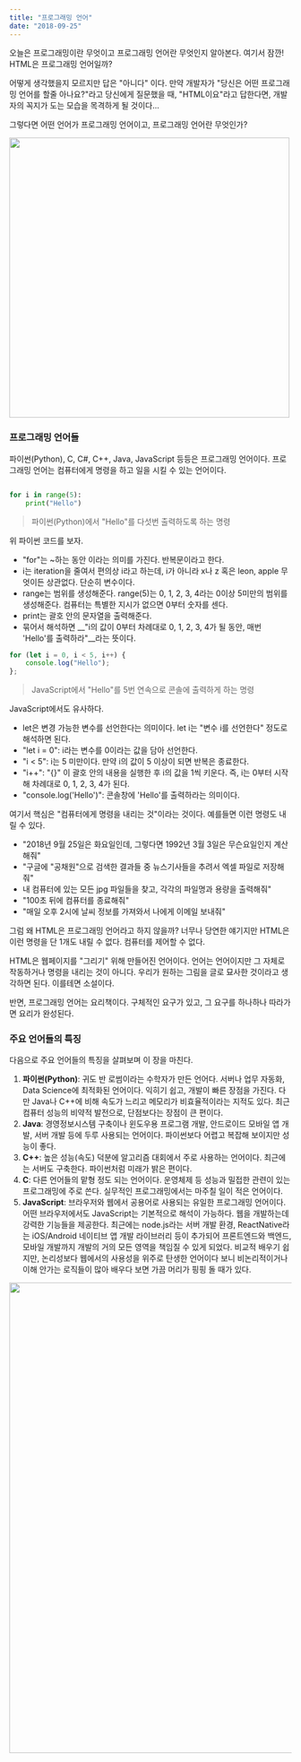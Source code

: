 ```yaml
---
title: "프로그래밍 언어"
date: "2018-09-25"
---
```


오늘은 프로그래밍이란 무엇이고 프로그래밍 언어란 무엇인지 알아본다. 여기서 잠깐! HTML은 프로그래밍 언어일까?

어떻게 생각했을지 모르지만 답은 "아니다" 이다. 만약 개발자가 "당신은 어떤 프로그래밍 언어를 할줄 아나요?"라고 당신에게 질문했을 때, "HTML이요"라고 답한다면, 개발자의 꼭지가 도는 모습을 목격하게 될 것이다...

그렇다면 어떤 언어가 프로그래밍 언어이고, 프로그래밍 언어란 무엇인가?

<img src="https://zetawiki.com/w/images/thumb/5/59/HTML%EC%9D%80_%ED%94%84%EB%A1%9C%EA%B7%B8%EB%9E%98%EB%B0%8D_%EC%96%B8%EC%96%B4%EA%B0%80_%EC%95%84%EB%8B%99%EB%8B%88%EB%8B%A4.jpg/553px-HTML%EC%9D%80_%ED%94%84%EB%A1%9C%EA%B7%B8%EB%9E%98%EB%B0%8D_%EC%96%B8%EC%96%B4%EA%B0%80_%EC%95%84%EB%8B%99%EB%8B%88%EB%8B%A4.jpg" width="500px" />

### 프로그래밍 언어들
파이썬(Python), C, C#, C++, Java, JavaScript 등등은 프로그래밍 언어이다. 프로그래밍 언어는 컴퓨터에게 명령을 하고 일을 시킬 수 있는 언어이다.

```python

for i in range(5):
    print("Hello")
```
> 파이썬(Python)에서 "Hello"를 다섯번 출력하도록 하는 명령

위 파이썬 코드를 보자. 
- "for"는 ~하는 동안 이라는 의미를 가진다. 반복문이라고 한다.
- i는 iteration을 줄여서 편의상 i라고 하는데, i가 아니라 x나 z 혹은 leon, apple 무엇이든 상관없다. 단순히 변수이다. 
- range는 범위를 생성해준다. range(5)는 0, 1, 2, 3, 4라는 0이상 5미만의 범위를 생성해준다. 컴퓨터는 특별한 지시가 없으면 0부터 숫자를 센다.
- print는 괄호 안의 문자열을 출력해준다.
- 묶어서 해석하면 __"i의 값이 0부터 차례대로 0, 1, 2, 3, 4가 될 동안, 매번 'Hello'를 출력하라"__라는 뜻이다.

```javascript
for (let i = 0, i < 5, i++) {
    console.log("Hello");
};
```
> JavaScript에서 "Hello"를 5번 연속으로 콘솔에 출력하게 하는 명령

JavaScript에서도 유사하다.
- let은 변경 가능한 변수를 선언한다는 의미이다. let i는 "변수 i를 선언한다" 정도로 해석하면 된다.
- "let i = 0": i라는 변수를 0이라는 값을 담아 선언한다.
- "i < 5": i는 5 미만이다. 만약 i의 값이 5 이상이 되면 반복은 종료한다.
- "i++": "{}" 이 괄호 안의 내용을 실행한 후 i의 값을 1씩 키운다. 즉, i는 0부터 시작해 차례대로 0, 1, 2, 3, 4가 된다.
- "console.log('Hello')": 콘솔창에 'Hello'를 출력하라는 의미이다.

여기서 핵심은 "컴퓨터에게 명령을 내리는 것"이라는 것이다.
예를들면 이런 명령도 내릴 수 있다. 
- "2018년 9월 25일은 화요일인데, 그렇다면 1992년 3월 3일은 무슨요일인지 계산해줘"
- "구글에 "공채원"으로 검색한 결과들 중 뉴스기사들을 추려서 엑셀 파일로 저장해줘"
- 내 컴퓨터에 있는 모든 jpg 파일들을 찾고, 각각의 파일명과 용량을 출력해줘"
- "100초 뒤에 컴퓨터를 종료해줘"
- "매일 오후 2시에 날씨 정보를 가져와서 나에게 이메일 보내줘"

그럼 왜 HTML은 프로그래밍 언어라고 하지 않을까?
너무나 당연한 얘기지만 HTML은 이런 명령을 단 1개도 내릴 수 없다. 컴퓨터를 제어할 수 없다.

HTML은 웹페이지를 "그리기" 위해 만들어진 언어이다. 언어는 언어이지만 그 자체로 작동하거나 명령을 내리는 것이 아니다. 우리가 원하는 그림을 글로 묘사한 것이라고 생각하면 된다. 이를테면 소설이다.

반면, 프로그래밍 언어는 요리책이다. 구체적인 요구가 있고, 그 요구를 하나하나 따라가면 요리가 완성된다.

### 주요 언어들의 특징
다음으로 주요 언어들의 특징을 살펴보며 이 장을 마친다.
1. __파이썬(Python)__: 귀도 반 로썸이라는 수학자가 만든 언어다. 서버나 업무 자동화, Data Science에 최적화된 언어이다. 익히기 쉽고, 개발이 빠른 장점을 가진다. 다만 Java나 C++에 비해 속도가 느리고 메모리가 비효율적이라는 지적도 있다. 최근 컴퓨터 성능의 비약적 발전으로, 단점보다는 장점이 큰 편이다.
2. __Java__: 경영정보시스템 구축이나 윈도우용 프로그램 개발, 안드로이드 모바일 앱 개발, 서버 개발 등에 두루 사용되는 언어이다. 파이썬보다 어렵고 복잡해 보이지만 성능이 좋다.
3. __C++__: 높은 성능(속도) 덕분에 알고리즘 대회에서 주로 사용하는 언어이다. 최근에는 서버도 구축한다. 파이썬처럼 미래가 밝은 편이다.
4. __C__: 다른 언어들의 맡형 정도 되는 언어이다. 운영체제 등 성능과 밀접한 관련이 있는 프로그래밍에 주로 쓴다. 실무적인 프로그래밍에서는 마주칠 일이 적은 언어이다.
5. __JavaScript__: 브라우저와 웹에서 공용어로 사용되는 유일한 프로그래밍 언어이다. 어떤 브라우저에서도 JavaScript는 기본적으로 해석이 가능하다. 웹을 개발하는데 강력한 기능들을 제공한다. 최근에는 node.js라는 서버 개발 환경, ReactNative라는 iOS/Android 네이티브 앱 개발 라이브러리 등이 추가되어 프론트엔드와 백엔드, 모바일 개발까지 개발의 거의 모든 영역을 책임질 수 있게 되었다. 비교적 배우기 쉽지만, 논리성보다 웹에서의 사용성을 위주로 탄생한 언어이다 보니 비논리적이거나 이해 안가는 로직들이 많아 배우다 보면 가끔 머리가 핑핑 돌 때가 있다.

<img src="https://pics.me.me/cocaine-marijuana-beer-javascript-jeb-dzidy-dont-do-drugs-kids-19709957.png" width="840px">


